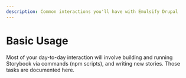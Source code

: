 ```yaml
---
description: Common interactions you'll have with Emulsify Drupal
---
```


# Basic Usage

Most of your day-to-day interaction will involve building and running Storybook via commands (npm scripts), and writing new stories. Those tasks are documented here.
